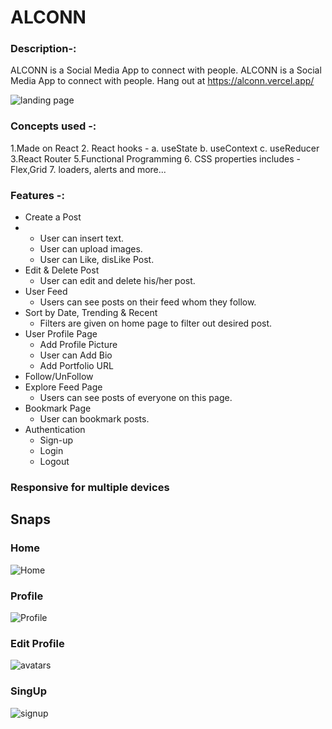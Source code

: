 # ALCONN

### Description-:
ALCONN is a Social Media App to connect with people. ALCONN is a Social Media App to connect with people. 
Hang out at https://alconn.vercel.app/

![landing page](https://github.com/Shreyannsh/MySocialMediaLatestApp/assets/111145568/84a2ad5c-71fa-4b37-a5c1-05b538f5b02b)

### Concepts used -:

1.Made on React 2. React hooks - a. useState b. useContext c. useReducer 3.React Router 5.Functional Programming 6. CSS properties includes - Flex,Grid 7. loaders, alerts and more...

### Features -:
- Create a Post
- - User can insert text.
  - User can upload images.
  - User can Like, disLike Post.
- Edit & Delete Post
  - User can edit and delete his/her post.
- User Feed
  - Users can see posts on their feed whom they follow.
- Sort by Date, Trending & Recent
  - Filters are given on home page to filter out desired post.
- User Profile Page
  - Add Profile Picture
  - User can Add Bio
  - Add Portfolio URL
- Follow/UnFollow
- Explore Feed Page
  - Users can see posts of everyone on this page.
- Bookmark Page
  - User can bookmark posts.
- Authentication
  - Sign-up
  - Login
  - Logout

### Responsive for multiple devices    

## Snaps

### Home
![Home](https://github.com/Shreyannsh/MySocialMediaLatestApp/assets/111145568/4c53503c-f56c-4b9a-b789-6622233e2246)

### Profile
![Profile](https://github.com/Shreyannsh/MySocialMediaLatestApp/assets/111145568/65bb7518-c994-49e3-9f83-26a25136999c)

### Edit Profile
![avatars](https://github.com/Shreyannsh/ALCONN/assets/111145568/b8b6e671-43c4-4bae-82d1-cbcf7cfa18dc)

### SingUp 
![signup](https://github.com/Shreyannsh/MySocialMediaLatestApp/assets/111145568/22e41a07-fbbd-44bd-8716-5226f9fb9d90)


